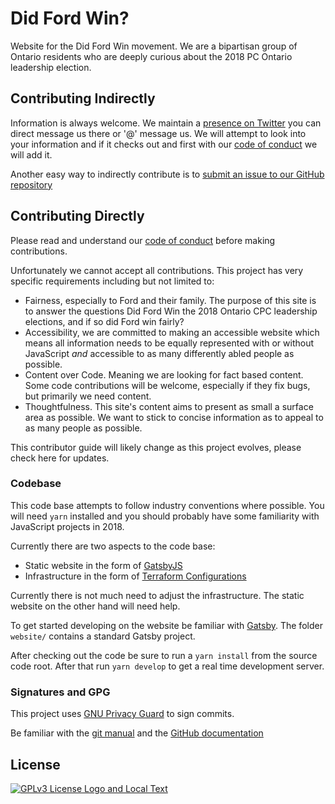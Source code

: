 # Did Ford Win?

Website for the Did Ford Win movement. We are a bipartisan group of Ontario residents who are deeply curious about the 2018 PC Ontario leadership election.

## Contributing Indirectly

Information is always welcome. We maintain a [presence on Twitter](https://twitter.com/DidFordWin 'Ransom Olds on Twitter') you can direct message us there or '@' message us. We will attempt to look into your information and if it checks out and first with our [code of conduct](./CODE_OF_CONDUCT.md 'Project Code of Conduct') we will add it.

Another easy way to indirectly contribute is to [submit an issue to our GitHub repository](https://github.com/didfordwin/didfordwin.com/issues 'Submit issues directly to our GitHub repository')

## Contributing Directly

Please read and understand our [code of conduct](./CODE_OF_CONDUCT.md 'Did Ford Win Code of Conduct') before making contributions.

Unfortunately we cannot accept all contributions. This project has very specific requirements including but not limited to:

- Fairness, especially to Ford and their family. The purpose of this site is to answer the questions Did Ford Win the 2018 Ontario CPC leadership elections, and if so did Ford win fairly?
- Accessibility, we are committed to making an accessible website which means all information needs to be equally represented with or without JavaScript _and_ accessible to as many differently abled people as possible.
- Content over Code. Meaning we are looking for fact based content. Some code contributions will be welcome, especially if they fix bugs, but primarily we need content.
- Thoughtfulness. This site's content aims to present as small a surface area as possible. We want to stick to concise information as to appeal to as many people as possible.

This contributor guide will likely change as this project evolves, please check here for updates.

### Codebase

This code base attempts to follow industry conventions where possible. You will need `yarn` installed and you should probably have some familiarity with JavaScript projects in 2018.

Currently there are two aspects to the code base:

- Static website in the form of [GatsbyJS](https://www.gatsbyjs.org/ 'Gatsby JS a static site generator')
- Infrastructure in the form of [Terraform Configurations](https://terraform.io 'Terraform a cloud configuration and deployment tool')

Currently there is not much need to adjust the infrastructure. The static website on the other hand will need help.

To get started developing on the website be familiar with [Gatsby](https://www.gatsbyjs.org/docs/ 'Gatsby Documentation'). The folder `website/` contains a standard Gatsby project.

After checking out the code be sure to run a `yarn install` from the source code root. After that run `yarn develop` to get a real time development server.

### Signatures and GPG

This project uses [GNU Privacy Guard](https://gnupg.org/ 'GNU Privacy Guard') to sign commits.

Be familiar with the [git manual](https://git-scm.com/book/id/v2/Git-Tools-Signing-Your-Work 'Git GNU Privacy Guard documentation') and the [GitHub documentation](https://help.github.com/articles/signing-commits-using-gpg/ 'GitHub GNU Privacy Guard documenation')

## License

[![GPLv3 License Logo and Local Text][licenseimage]][licensetext]

[licenseimage]: https://www.gnu.org/graphics/gplv3-127x51.png 'GPLv3 logo'
[licensetext]: ./LICENSE 'GPLv3 Full Text'
